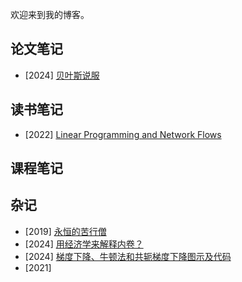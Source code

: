 欢迎来到我的博客。

## 论文笔记

- [2024] [贝叶斯说服](docs/bayes_persuasion/bayes_persuasion.md)

## 读书笔记

- [2022] [Linear Programming and Network Flows](docs/lp_bazaraa/)

## 课程笔记



## 杂记

- [2019] [永恒的苦行僧](docs/eternal_ascetic/eternal_ascetic.md)
- [2024] [用经济学来解释内卷？](docs/involution_economics/involution_economics.md)
- [2024] [梯度下降、牛顿法和共轭梯度下降图示及代码](docs/GD_NT_CD_graphically/GD_NT_CD_graphically.md)
- [2021]